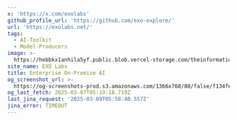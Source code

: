 ```yaml
---
x: 'https://x.com/exolabs'
github_profile_url: 'https://github.com/exo-explore/'
url: 'https://exolabs.net/'
tags:
  - AI-Toolkit
  - Model-Producers
image: >-
  https://hebbkx1anhila5yf.public.blob.vercel-storage.com/theinformation_logo-UpZgzlApi9eYGQgmLw1aPjRywGXjkz.jpeg
site_name: EXO Labs
title: Enterprise On-Premise AI
og_screenshot_url: >-
  https://og-screenshots-prod.s3.amazonaws.com/1366x768/80/false/f134fe6e6e3499157922d843be80cfe6b279a904ff225d8fd86c03891bf6c68a.jpeg
og_last_fetch: 2025-03-07T05:19:18.719Z
last_jina_request: '2025-03-09T05:58:40.557Z'
jina_error: TIMEOUT
---
```



